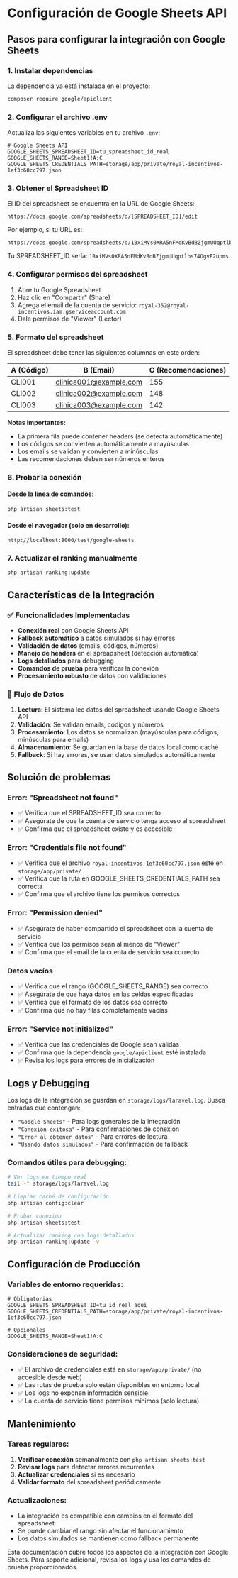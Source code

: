 # Configuración de Google Sheets API

## Pasos para configurar la integración con Google Sheets

### 1. Instalar dependencias

La dependencia ya está instalada en el proyecto:

```bash
composer require google/apiclient
```

### 2. Configurar el archivo .env

Actualiza las siguientes variables en tu archivo `.env`:

```env
# Google Sheets API
GOOGLE_SHEETS_SPREADSHEET_ID=tu_spreadsheet_id_real
GOOGLE_SHEETS_RANGE=Sheet1!A:C
GOOGLE_SHEETS_CREDENTIALS_PATH=storage/app/private/royal-incentivos-1ef3c60cc797.json
```

### 3. Obtener el Spreadsheet ID

El ID del spreadsheet se encuentra en la URL de Google Sheets:
```
https://docs.google.com/spreadsheets/d/[SPREADSHEET_ID]/edit
```

Por ejemplo, si tu URL es:
```
https://docs.google.com/spreadsheets/d/1BxiMVs0XRA5nFMdKvBdBZjgmUUqptlbs74OgvE2upms/edit
```

Tu SPREADSHEET_ID sería: `1BxiMVs0XRA5nFMdKvBdBZjgmUUqptlbs74OgvE2upms`

### 4. Configurar permisos del spreadsheet

1. Abre tu Google Spreadsheet
2. Haz clic en "Compartir" (Share)
3. Agrega el email de la cuenta de servicio: `royal-352@royal-incentivos.iam.gserviceaccount.com`
4. Dale permisos de "Viewer" (Lector)

### 5. Formato del spreadsheet

El spreadsheet debe tener las siguientes columnas en este orden:

| A (Código) | B (Email) | C (Recomendaciones) |
|------------|-----------|---------------------|
| CLI001     | clinica001@example.com | 155 |
| CLI002     | clinica002@example.com | 148 |
| CLI003     | clinica003@example.com | 142 |

**Notas importantes:**
- La primera fila puede contener headers (se detecta automáticamente)
- Los códigos se convierten automáticamente a mayúsculas
- Los emails se validan y convierten a minúsculas
- Las recomendaciones deben ser números enteros

### 6. Probar la conexión

#### Desde la línea de comandos:
```bash
php artisan sheets:test
```

#### Desde el navegador (solo en desarrollo):
```
http://localhost:8000/test/google-sheets
```

### 7. Actualizar el ranking manualmente

```bash
php artisan ranking:update
```

## Características de la Integración

### ✅ Funcionalidades Implementadas

- **Conexión real** con Google Sheets API
- **Fallback automático** a datos simulados si hay errores
- **Validación de datos** (emails, códigos, números)
- **Manejo de headers** en el spreadsheet (detección automática)
- **Logs detallados** para debugging
- **Comandos de prueba** para verificar la conexión
- **Procesamiento robusto** de datos con validaciones

### 🔄 Flujo de Datos

1. **Lectura**: El sistema lee datos del spreadsheet usando Google Sheets API
2. **Validación**: Se validan emails, códigos y números
3. **Procesamiento**: Los datos se normalizan (mayúsculas para códigos, minúsculas para emails)
4. **Almacenamiento**: Se guardan en la base de datos local como caché
5. **Fallback**: Si hay errores, se usan datos simulados automáticamente

## Solución de problemas

### Error: "Spreadsheet not found"
- ✅ Verifica que el SPREADSHEET_ID sea correcto
- ✅ Asegúrate de que la cuenta de servicio tenga acceso al spreadsheet
- ✅ Confirma que el spreadsheet existe y es accesible

### Error: "Credentials file not found"
- ✅ Verifica que el archivo `royal-incentivos-1ef3c60cc797.json` esté en `storage/app/private/`
- ✅ Verifica que la ruta en GOOGLE_SHEETS_CREDENTIALS_PATH sea correcta
- ✅ Confirma que el archivo tiene los permisos correctos

### Error: "Permission denied"
- ✅ Asegúrate de haber compartido el spreadsheet con la cuenta de servicio
- ✅ Verifica que los permisos sean al menos de "Viewer"
- ✅ Confirma que el email de la cuenta de servicio sea correcto

### Datos vacíos
- ✅ Verifica que el rango (GOOGLE_SHEETS_RANGE) sea correcto
- ✅ Asegúrate de que haya datos en las celdas especificadas
- ✅ Verifica que el formato de los datos sea correcto
- ✅ Confirma que no hay filas completamente vacías

### Error: "Service not initialized"
- ✅ Verifica que las credenciales de Google sean válidas
- ✅ Confirma que la dependencia `google/apiclient` esté instalada
- ✅ Revisa los logs para errores de inicialización

## Logs y Debugging

Los logs de la integración se guardan en `storage/logs/laravel.log`. Busca entradas que contengan:

- `"Google Sheets"` - Para logs generales de la integración
- `"Conexión exitosa"` - Para confirmaciones de conexión
- `"Error al obtener datos"` - Para errores de lectura
- `"Usando datos simulados"` - Para confirmación de fallback

### Comandos útiles para debugging:

```bash
# Ver logs en tiempo real
tail -f storage/logs/laravel.log

# Limpiar caché de configuración
php artisan config:clear

# Probar conexión
php artisan sheets:test

# Actualizar ranking con logs detallados
php artisan ranking:update -v
```

## Configuración de Producción

### Variables de entorno requeridas:

```env
# Obligatorias
GOOGLE_SHEETS_SPREADSHEET_ID=tu_id_real_aqui
GOOGLE_SHEETS_CREDENTIALS_PATH=storage/app/private/royal-incentivos-1ef3c60cc797.json

# Opcionales
GOOGLE_SHEETS_RANGE=Sheet1!A:C
```

### Consideraciones de seguridad:

- ✅ El archivo de credenciales está en `storage/app/private/` (no accesible desde web)
- ✅ Las rutas de prueba solo están disponibles en entorno local
- ✅ Los logs no exponen información sensible
- ✅ La cuenta de servicio tiene permisos mínimos (solo lectura)

## Mantenimiento

### Tareas regulares:

1. **Verificar conexión** semanalmente con `php artisan sheets:test`
2. **Revisar logs** para detectar errores recurrentes
3. **Actualizar credenciales** si es necesario
4. **Validar formato** del spreadsheet periódicamente

### Actualizaciones:

- La integración es compatible con cambios en el formato del spreadsheet
- Se puede cambiar el rango sin afectar el funcionamiento
- Los datos simulados se mantienen como fallback permanente

Esta documentación cubre todos los aspectos de la integración con Google Sheets. Para soporte adicional, revisa los logs y usa los comandos de prueba proporcionados.